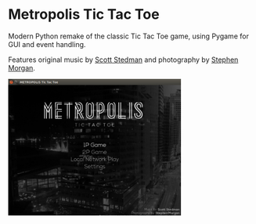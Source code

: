 Metropolis Tic Tac Toe
====================

Modern Python remake of the classic Tic Tac Toe game, using Pygame for GUI and event handling.


Features original music by [Scott Stedman](http://www.scottstedman.com/category/music/releases/) and photography by [Stephen Morgan](https://instagram.com/discoveryphotos/).


<img src="https://raw.githubusercontent.com/mondayrain/metropolis-tictactoe/master/images/screenshot.jpg" width="70%" height="70%" >

